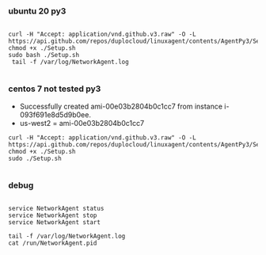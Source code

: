 

### ubuntu 20 py3 
```

curl -H "Accept: application/vnd.github.v3.raw" -O -L https://api.github.com/repos/duplocloud/linuxagent/contents/AgentPy3/Setup.sh
chmod +x ./Setup.sh
sudo bash ./Setup.sh
 tail -f /var/log/NetworkAgent.log
 

```
### centos 7 not tested py3
* Successfully created ami-00e03b2804b0c1cc7 from instance i-093f691e8d5d9b0ee.
* us-west2 =  ami-00e03b2804b0c1cc7 
```
curl -H "Accept: application/vnd.github.v3.raw" -O -L https://api.github.com/repos/duplocloud/linuxagent/contents/AgentPy3/Setup.sh
chmod +x ./Setup.sh
sudo ./Setup.sh
 

```

### debug

``` 

service NetworkAgent status
service NetworkAgent stop
service NetworkAgent start

tail -f /var/log/NetworkAgent.log
cat /run/NetworkAgent.pid


```